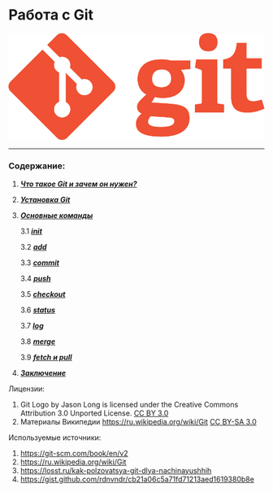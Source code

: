 
# Работа с Git

![](./pic/git_logo.png)






___

### **Содержание:**
1. [***Что такое Git и зачем он нужен?***](./about_git.md)
2. [***Установка Git***](./install_git.md)
3. [***Основные команды***](./command_git.md)

    3.1 [***init***](./command/init.md)
    
    3.2 [***add***](./command/add.md)

    3.3 [***commit***](./command/commit.md)

    3.4 [***push***](./command/push.md)

    3.5 [***checkout***](./command/checkout.md)

    3.6 [***status***](./command/status.md)

    3.7 [***log***](./command/log.md)

    3.8 [***merge***](./command/merge.md)

    3.9 [***fetch и pull***](./command/fetch_pull.md)

    
4. [***Заключение***](./conclusion.md)


Лицензии:

1. Git Logo by Jason Long is licensed under the Creative Commons Attribution 3.0 Unported License. [CC BY 3.0](https://creativecommons.org/licenses/by/3.0/)
2. Материалы Википедии https://ru.wikipedia.org/wiki/Git [CC BY-SA 3.0](https://creativecommons.org/licenses/by-sa/3.0/)

Используемые источники:

1. https://git-scm.com/book/en/v2
2. https://ru.wikipedia.org/wiki/Git
3. https://losst.ru/kak-polzovatsya-git-dlya-nachinayushhih
4. https://gist.github.com/rdnvndr/cb21a06c5a71fd71213aed1619380b8e